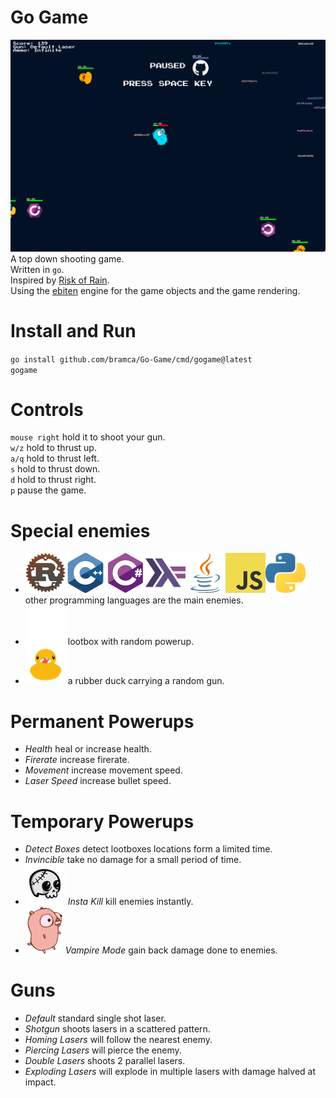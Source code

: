# Go Game
![Go Game](./resources/go_game.png)
A top down shooting game.<br>
Written in `go`.<br>
Inspired by [Risk of Rain](https://en.wikipedia.org/wiki/Risk_of_Rain).<br>
Using the [ebiten](https://github.com/hajimehoshi/ebiten) engine for the game objects and the game rendering. <br>

# Install and Run
`go install github.com/bramca/Go-Game/cmd/gogame@latest`
<br>
`gogame`

# Controls
`mouse right` hold it to shoot your gun.<br>
`w/z` hold to thrust up.<br>
`a/q` hold to thrust left.<br>
`s` hold to thrust down.<br>
`d` hold to thrust right.<br>
`p` pause the game.

# Special enemies
- ![rust](./resources/rust.png)![cpp](./resources/cpp.png)![csharp](./resources/csharp.png)![haskell](./resources/haskell.png)![java](./resources/java.png)![javascript](./resources/javascript.png)![python](./resources/python.png) <br> other programming languages are the main enemies.<br>
- ![github](./resources/github.png) lootbox with random powerup.<br>
- ![rubber duck](./resources/rubber_duck.png) a rubber duck carrying a random gun.<br>

# Permanent Powerups
- *Health* heal or increase health.<br>
- *Firerate* increase firerate.<br>
- *Movement* increase movement speed.<br>
- *Laser Speed* increase bullet speed.<br>

# Temporary Powerups
- *Detect Boxes* detect lootboxes locations form a limited time.<br>
- *Invincible* take no damage for a small period of time.<br>
- ![Insta Kill](./resources/skull.png) *Insta Kill* kill enemies instantly.<br>
- ![Vampire Mode](./resources/gopher_vampire.png) *Vampire Mode* gain back damage done to enemies.

# Guns
- *Default* standard single shot laser.<br>
- *Shotgun* shoots lasers in a scattered pattern.<br>
- *Homing Lasers* will follow the nearest enemy.<br>
- *Piercing Lasers* will pierce the enemy.<br>
- *Double Lasers* shoots 2 parallel lasers.<br>
- *Exploding Lasers* will explode in multiple lasers with damage halved at impact.
